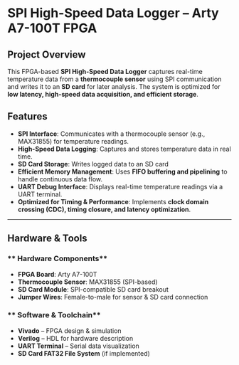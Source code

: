 # SPI High-Speed Data Logger – Arty A7-100T FPGA  

## Project Overview  
This FPGA-based **SPI High-Speed Data Logger** captures real-time temperature data from a **thermocouple sensor** using SPI communication and writes it to an **SD card** for later analysis. The system is optimized for **low latency, high-speed data acquisition, and efficient storage**.

## Features  
- **SPI Interface**: Communicates with a thermocouple sensor (e.g., MAX31855) for temperature readings.  
- **High-Speed Data Logging**: Captures and stores temperature data in real time.  
- **SD Card Storage**: Writes logged data to an SD card 
- **Efficient Memory Management**: Uses **FIFO buffering and pipelining** to handle continuous data flow.  
- **UART Debug Interface**: Displays real-time temperature readings via a UART terminal.  
- **Optimized for Timing & Performance**: Implements **clock domain crossing (CDC), timing closure, and latency optimization**.  

---

##  Hardware & Tools  
### ** Hardware Components**
- **FPGA Board**: Arty A7-100T  
- **Thermocouple Sensor**: MAX31855 (SPI-based)  
- **SD Card Module**: SPI-compatible SD card breakout  
- **Jumper Wires**: Female-to-male for sensor & SD card connection  

### ** Software & Toolchain**
- **Vivado** – FPGA design & simulation  
- **Verilog** – HDL for hardware description  
- **UART Terminal** – Serial data visualization  
- **SD Card FAT32 File System** (if implemented)  


